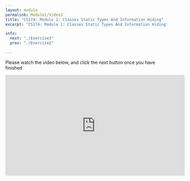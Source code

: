 ```yaml
---
layout: module
permalink: Module1/Video3
title: "CS174: Module 1: Classes Static Types And Information Hiding"
excerpt: "CS174: Module 1: Classes Static Types And Information Hiding"

info:
  next: "./Exercise3"
  prev: "./Exercise2"
  
---
```


Please watch the video below, and click the next button once you have finished

<iframe width="560" height="315" src="https://www.youtube.com/embed/RyiqWtOSf4A" frameborder="0" allow="accelerometer; autoplay; encrypted-media; gyroscope; picture-in-picture" allowfullscreen></iframe>